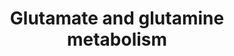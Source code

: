---
annotations:
- id: PW:0001086
  parent: classic metabolic pathway
  type: Pathway Ontology
  value: glutamine metabolic pathway
- id: PW:0001262
  parent: classic metabolic pathway
  type: Pathway Ontology
  value: glutamic acid/glutamate biosynthetic pathway
authors:
- ReactomeTeam
- DeSl
description: These reactions mediate the synthesis of glutamate and glutamine from
  ammonia and TCA cycle intermediates and allow the utilization of the carbon atoms
  from these amino acids for glucose synthesis under fasting conditions. These reactions
  also provide a means to collect nitrogen, both as ammonia and as amino groups, and
  direct it towards urea synthesis. Transamination, the conversion of an amino acid
  to the corresponding alpha-keto acid coupled to the conversion of a molecule of
  2-oxoglutarate (alpha-ketoglutarate) to glutamate, is the first step in the catabolism
  of most amino acids. Transamination reactions are freely reversible so they also
  provide a means to balance concentrations of various amino acids and 2-oxo (alpha-keto)
  acids in the cell (Felig 1975; HÃ¤ussinger 1990; Owen et al. 1979).  View original
  pathway at [http://www.reactome.org/PathwayBrowser/#DIAGRAM=8964539 Reactome].
last-edited: 2021-01-25
organisms:
- Homo sapiens
redirect_from:
- /index.php/Pathway:WP4992
- /instance/WP4992
revision: null
schema-jsonld:
- '@context': https://schema.org/
  '@id': https://wikipathways.github.io/pathways/WP4992.html
  '@type': Dataset
  creator:
    '@type': Organization
    name: WikiPathways
  description: These reactions mediate the synthesis of glutamate and glutamine from
    ammonia and TCA cycle intermediates and allow the utilization of the carbon atoms
    from these amino acids for glucose synthesis under fasting conditions. These reactions
    also provide a means to collect nitrogen, both as ammonia and as amino groups,
    and direct it towards urea synthesis. Transamination, the conversion of an amino
    acid to the corresponding alpha-keto acid coupled to the conversion of a molecule
    of 2-oxoglutarate (alpha-ketoglutarate) to glutamate, is the first step in the
    catabolism of most amino acids. Transamination reactions are freely reversible
    so they also provide a means to balance concentrations of various amino acids
    and 2-oxo (alpha-keto) acids in the cell (Felig 1975; HÃ¤ussinger 1990; Owen et
    al. 1979).  View original pathway at [http://www.reactome.org/PathwayBrowser/#DIAGRAM=8964539
    Reactome].
  keywords:
  - 1PYR-5COOH
  - 2OG
  - 2OGA
  - ADP
  - 'ALDH18A1-1 '
  - 'ALDH18A1-2 '
  - ATP
  - 'GLS '
  - GLS dimers
  - 'GLS2 '
  - GLUD hexamer
  - 'GLUD1 '
  - 'GLUD2 '
  - 'GLUL '
  - GLUL decamer
  - GOT2 dimer
  - GTP
  - H+
  - H2O
  - L-Ala
  - L-Asp
  - L-Gln
  - L-Glu
  - L-Glu5S
  - L-Orn
  - L-Pro
  - NAA
  - NAAG
  - NAD(P)+
  - NAD(P)H
  - NAD+
  - 'NAD+ '
  - NADH
  - 'NADH '
  - NADP+
  - 'NADP+ '
  - NADPH
  - 'NADPH '
  - NH4+
  - OAA
  - OAT hexamer
  - P5CS dimers
  - 'PXLP-K247-KYAT1 '
  - 'PXLP-K279-GOT2 '
  - PXLP-KYAT1 dimer
  - 'PXLP-OAT(26-439) '
  - 'PYCR1 '
  - PYCR1 decamer
  - 'PYCR2 '
  - PYCR2 decamer
  - 'PYCRL '
  - PYCRL decamer
  - PYR
  - Pi
  - 'RIMKLA '
  - RIMKLA, RIMKLB
  - 'RIMKLB '
  license: CC0
  name: Glutamate and glutamine metabolism
seo: CreativeWork
title: Glutamate and glutamine metabolism
wpid: WP4992
---